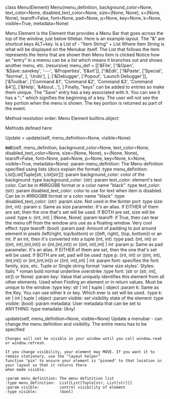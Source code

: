 class Menu(Element)
      Menu(menu_definition, background_color=None, text_color=None, disabled_text_color=None, size=(None, None), s=(None, None), tearoff=False, font=None, pad=None, p=None, key=None, k=None, visible=True, metadata=None)
 
Menu Element is the Element that provides a Menu Bar that goes across the top of the window, just below titlebar.
Here is an example layout.  The "&" are shortcut keys ALT+key.
Is a List of -  "Item String" + List
Where Item String is what will be displayed on the Menubar itself.
The List that follows the item represents the items that are shown then Menu item is clicked
Notice how an "entry" in a mennu can be a list which means it branches out and shows another menu, etc. (resursive)
menu_def = [['&File', ['!&Open', '&Save::savekey', '---', '&Properties', 'E&xit']],
            ['!&Edit', ['!&Paste', ['Special', 'Normal', ], 'Undo'], ],
            ['&Debugger', ['Popout', 'Launch Debugger']],
            ['&Toolbar', ['Command &1', 'Command &2', 'Command &3', 'Command &4']],
            ['&Help', '&About...'], ]
Finally, "keys" can be added to entries so make them unique.  The "Save" entry has a key associated with it. You
can see it has a "::" which signifies the beginning of a key.  The user will not see the key portion when the
menu is shown.  The key portion is returned as part of the event.
 
    

Method resolution order:
    Menu
    Element
    builtins.object

Methods defined here:

Update = update(self, menu_definition=None, visible=None)

__init__(self, menu_definition, background_color=None, text_color=None, disabled_text_color=None, size=(None, None), s=(None, None), tearoff=False, font=None, pad=None, p=None, key=None, k=None, visible=True, metadata=None)
    :param menu_definition:     The Menu definition specified using lists (docs explain the format)
    :type menu_definition:      List[List[Tuple[str, List[str]]]
    :param background_color:    color of the background
    :type background_color:     (str)
    :param text_color:          element's text color. Can be in #RRGGBB format or a color name "black"
    :type text_color:           (str)
    :param disabled_text_color: color to use for text when item is disabled. Can be in #RRGGBB format or a color name "black"
    :type disabled_text_color:  (str)
    :param size:                Not used in the tkinter port
    :type size:                 (int, int)
    :param s:                   Same as size parameter.  It's an alias. If EITHER of them are set, then the one that's set will be used. If BOTH are set, size will be used
    :type s:                    (int, int)  | (None, None)
    :param tearoff:             if True, then can tear the menu off from the window ans use as a floating window. Very cool effect
    :type tearoff:              (bool)
    :param pad:                 Amount of padding to put around element in pixels (left/right, top/bottom) or ((left, right), (top, bottom)) or an int. If an int, then it's converted into a tuple (int, int)
    :type pad:                  (int, int) or ((int, int),(int,int)) or (int,(int,int)) or  ((int, int),int) | int
    :param p:                   Same as pad parameter.  It's an alias. If EITHER of them are set, then the one that's set will be used. If BOTH are set, pad will be used
    :type p:                    (int, int) or ((int, int),(int,int)) or (int,(int,int)) or  ((int, int),int) | int
    :param font:                specifies the  font family, size, etc. Tuple or Single string format 'name size styles'. Styles: italic * roman bold normal underline overstrike
    :type font:                 (str or (str, int[, str]) or None)
    :param key:                 Value that uniquely identifies this element from all other elements. Used when Finding an element or in return values. Must be unique to the window
    :type key:                  str | int | tuple | object
    :param k:                   Same as the Key. You can use either k or key. Which ever is set will be used.
    :type k:                    str | int | tuple | object
    :param visible:             set visibility state of the element
    :type visible:              (bool)
    :param metadata:            User metadata that can be set to ANYTHING
    :type metadata:             (Any)

update(self, menu_definition=None, visible=None)
    Update a menubar - can change the menu definition and visibility.  The entire menu has to be specified
     
    Changes will not be visible in your window until you call window.read or window.refresh.
     
    If you change visibility, your element may MOVE. If you want it to remain stationary, use the "layout helper"
    function "pin" to ensure your element is "pinned" to that location in your layout so that it returns there
    when made visible.
     
    :param menu_definition: The menu definition list
    :type menu_definition:  List[List[Tuple[str, List[str]]]
    :param visible:         control visibility of element
    :type visible:          (bool)
